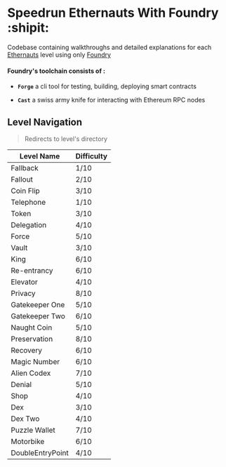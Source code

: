 # Speedrun Ethernauts With Foundry :shipit:

Codebase containing walkthroughs and detailed explanations for each [Ethernauts](https://ethernaut.openzeppelin.com/) level using only [Foundry](https://book.getfoundry.sh/index.html) 

#### Foundry's toolchain consists of :
- **`Forge`** a cli tool for testing, building, deploying smart contracts
 
- **`Cast`** a swiss army knife for interacting with Ethereum RPC nodes

## Level Navigation
> Redirects to level's directory

| Level Name       | Difficulty  |
| -----------      | ----------- |
| Fallback         | 1/10        |
| Fallout          | 2/10        |
| Coin Flip        | 3/10        |
| Telephone        | 1/10        |
| Token            | 3/10        |
| Delegation       | 4/10        |
| Force            | 5/10        |
| Vault            | 3/10        |
| King             | 6/10        |
| Re-entrancy      | 6/10        |
| Elevator         | 4/10        |
| Privacy          | 8/10        |
| Gatekeeper One   | 5/10        |
| Gatekeeper Two   | 6/10        |
| Naught Coin      | 5/10        |
| Preservation     | 8/10        |
| Recovery         | 6/10        |
| Magic Number     | 6/10        |
| Alien Codex      | 7/10        |
| Denial           | 5/10        |
| Shop             | 4/10        |
| Dex              | 3/10        |
| Dex Two          | 4/10        |
| Puzzle Wallet    | 7/10        |
| Motorbike        | 6/10        |
| DoubleEntryPoint | 4/10        |
